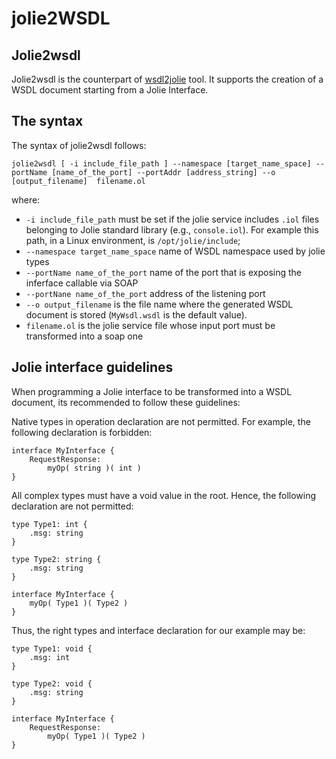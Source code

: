 # jolie2WSDL

## Jolie2wsdl

Jolie2wsdl is the counterpart of [wsdl2jolie](https://jolielang.gitbook.io/docs/web_services/wsdl2jolie.md) tool. It supports the creation of a WSDL document starting from a Jolie Interface.

## The syntax

The syntax of jolie2wsdl follows:

```text
jolie2wsdl [ -i include_file_path ] --namespace [target_name_space] --portName [name_of_the_port] --portAddr [address_string] --o [output_filename]  filename.ol
```

where:

* `-i include_file_path` must be set if the jolie service includes `.iol` files belonging to Jolie standard library \(e.g., `console.iol`\). For example this path, in a Linux environment, is `/opt/jolie/include`;
* `--namespace target_name_space` name of WSDL namespace used by jolie types
* `--portName name_of_the_port` name of the port that is exposing the inferface callable via SOAP
* `--portNane name_of_the_port` address of the listening port 
* `--o output_filename` is the file name  where the generated WSDL document is stored \(`MyWsdl.wsdl` is the default value\).
* `filename.ol` is the jolie service file whose input port must be transformed into a soap one

## Jolie interface guidelines

When programming a Jolie interface to be transformed into a WSDL document, its recommended to follow these guidelines:

Native types in operation declaration are not permitted. For example, the following declaration is forbidden:

```text
interface MyInterface {
    RequestResponse:
        myOp( string )( int )
}
```

All complex types must have a void value in the root. Hence, the following declaration are not permitted:

```text
type Type1: int {
    .msg: string
}

type Type2: string {
    .msg: string
}

interface MyInterface {
    myOp( Type1 )( Type2 )
}
```

Thus, the right types and interface declaration for our example may be:

```text
type Type1: void {
    .msg: int
}

type Type2: void {
    .msg: string
}

interface MyInterface {
    RequestResponse:
        myOp( Type1 )( Type2 )
}
```

